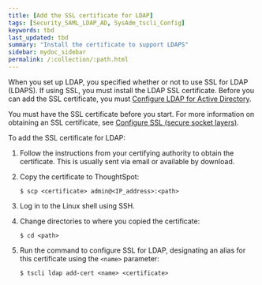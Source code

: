 ```yaml
---
title: [Add the SSL certificate for LDAP]
tags: [Security_SAML_LDAP_AD, SysAdm_tscli_Config]
keywords: tbd
last_updated: tbd
summary: "Install the certificate to support LDAPS"
sidebar: mydoc_sidebar
permalink: /:collection/:path.html
---
```

When you set up LDAP, you specified whether or not to use SSL for LDAP (LDAPS). If using SSL, you must install the LDAP SSL certificate. Before you can add the SSL certificate, you must [Configure LDAP for Active Directory](LDAP_config_AD.html#).

You must have the SSL certificate before you start. For more information on obtaining an SSL certificate, see [Configure SSL (secure socket layers)](SSL_config.html#).

To add the SSL certificate for LDAP:

1. Follow the instructions from your certifying authority to obtain the certificate. This is usually sent via email or available by download.
2. Copy the certificate to ThoughtSpot:

    ```
    $ scp <certificate> admin@<IP_address>:<path>
    ```

3. Log in to the Linux shell using SSH.
4. Change directories to where you copied the certificate:

    ```
    $ cd <path>
    ```

5. Run the command to configure SSL for LDAP, designating an alias for this certificate using the `<name>` parameter:

    ```
    $ tscli ldap add-cert <name> <certificate>
    ```
